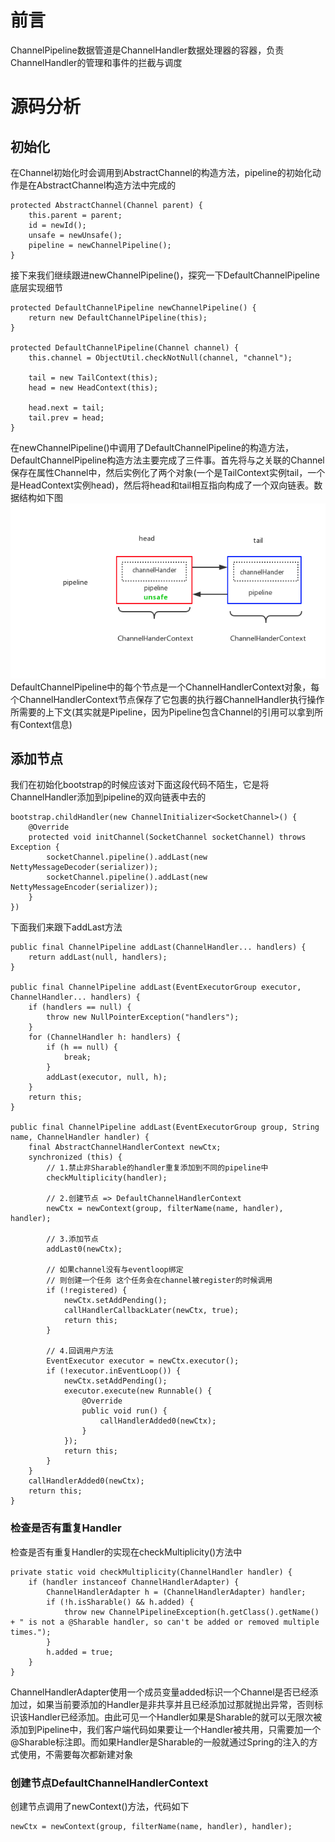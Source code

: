 # 前言

ChannelPipeline数据管道是ChannelHandler数据处理器的容器，负责ChannelHandler的管理和事件的拦截与调度

# 源码分析

## 初始化

在Channel初始化时会调用到AbstractChannel的构造方法，pipeline的初始化动作是在AbstractChannel构造方法中完成的
```
protected AbstractChannel(Channel parent) {
    this.parent = parent;
    id = newId();
    unsafe = newUnsafe();
    pipeline = newChannelPipeline();
}
```
接下来我们继续跟进newChannelPipeline()，探究一下DefaultChannelPipeline底层实现细节
```
protected DefaultChannelPipeline newChannelPipeline() {
    return new DefaultChannelPipeline(this);
}

protected DefaultChannelPipeline(Channel channel) {
    this.channel = ObjectUtil.checkNotNull(channel, "channel");

    tail = new TailContext(this);
    head = new HeadContext(this);

    head.next = tail;
    tail.prev = head;
}
```
在newChannelPipeline()中调用了DefaultChannelPipeline的构造方法，DefaultChannelPipeline构造方法主要完成了三件事。首先将与之关联的Channel保存在属性Channel中，然后实例化了两个对象(一个是TailContext实例tail，一个是HeadContext实例head)，然后将head和tail相互指向构成了一个双向链表。数据结构如下图
![ChannelPipeline数据结构](https://raw.githubusercontent.com/RobertoHuang/RGP-IMAGE/master/%E6%AD%BB%E7%A3%95NETTY%E6%BA%90%E7%A0%81/%E6%AD%BB%E7%A3%95Netty%E6%BA%90%E7%A0%81%E4%B9%8BChannelPipeline%E6%BA%90%E7%A0%81%E8%A7%A3%E6%9E%90/ChannelPipeline%E6%95%B0%E6%8D%AE%E7%BB%93%E6%9E%84.png)
DefaultChannelPipeline中的每个节点是一个ChannelHandlerContext对象，每个ChannelHandlerContext节点保存了它包裹的执行器ChannelHandler执行操作所需要的上下文(其实就是Pipeline，因为Pipeline包含Channel的引用可以拿到所有Context信息)

## 添加节点

我们在初始化bootstrap的时候应该对下面这段代码不陌生，它是将ChannelHandler添加到pipeline的双向链表中去的
```
bootstrap.childHandler(new ChannelInitializer<SocketChannel>() {
    @Override
    protected void initChannel(SocketChannel socketChannel) throws Exception {
        socketChannel.pipeline().addLast(new NettyMessageDecoder(serializer));
        socketChannel.pipeline().addLast(new NettyMessageEncoder(serializer));
    }
})
```
下面我们来跟下addLast方法
```
public final ChannelPipeline addLast(ChannelHandler... handlers) {
    return addLast(null, handlers);
}

public final ChannelPipeline addLast(EventExecutorGroup executor, ChannelHandler... handlers) {
    if (handlers == null) {
        throw new NullPointerException("handlers");
    }
    for (ChannelHandler h: handlers) {
        if (h == null) {
            break;
        }
        addLast(executor, null, h);
    }
    return this;
}

public final ChannelPipeline addLast(EventExecutorGroup group, String name, ChannelHandler handler) {
    final AbstractChannelHandlerContext newCtx;
    synchronized (this) {
        // 1.禁止非Sharable的handler重复添加到不同的pipeline中
        checkMultiplicity(handler);

        // 2.创建节点 => DefaultChannelHandlerContext
        newCtx = newContext(group, filterName(name, handler), handler);

        // 3.添加节点
        addLast0(newCtx);

        // 如果channel没有与eventloop绑定
        // 则创建一个任务 这个任务会在channel被register的时候调用
        if (!registered) {
            newCtx.setAddPending();
            callHandlerCallbackLater(newCtx, true);
            return this;
        }

        // 4.回调用户方法
        EventExecutor executor = newCtx.executor();
        if (!executor.inEventLoop()) {
            newCtx.setAddPending();
            executor.execute(new Runnable() {
                @Override
                public void run() {
                    callHandlerAdded0(newCtx);
                }
            });
            return this;
        }
    }
    callHandlerAdded0(newCtx);
    return this;
}
```
### 检查是否有重复Handler

检查是否有重复Handler的实现在checkMultiplicity()方法中
```
private static void checkMultiplicity(ChannelHandler handler) {
    if (handler instanceof ChannelHandlerAdapter) {
        ChannelHandlerAdapter h = (ChannelHandlerAdapter) handler;
        if (!h.isSharable() && h.added) {
            throw new ChannelPipelineException(h.getClass().getName() + " is not a @Sharable handler, so can't be added or removed multiple times.");
        }
        h.added = true;
    }
}
```
ChannelHandlerAdapter使用一个成员变量added标识一个Channel是否已经添加过，如果当前要添加的Handler是非共享并且已经添加过那就抛出异常，否则标识该Handler已经添加。由此可见一个Handler如果是Sharable的就可以无限次被添加到Pipeline中，我们客户端代码如果要让一个Handler被共用，只需要加一个@Sharable标注即。而如果Handler是Sharable的一般就通过Spring的注入的方式使用，不需要每次都新建对象

### 创建节点DefaultChannelHandlerContext

创建节点调用了newContext()方法，代码如下
```
newCtx = newContext(group, filterName(name, handler), handler);
```

